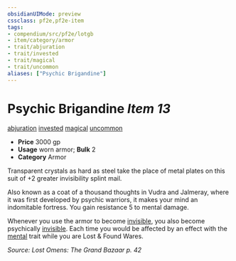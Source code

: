 ```yaml
---
obsidianUIMode: preview
cssclass: pf2e,pf2e-item
tags:
- compendium/src/pf2e/lotgb
- item/category/armor
- trait/abjuration
- trait/invested
- trait/magical
- trait/uncommon
aliases: ["Psychic Brigandine"]
---
```

# Psychic Brigandine *Item 13*  
[abjuration](../../../rules/traits/abjuration.md)  [invested](../../../rules/traits/invested.md)  [magical](../../../rules/traits/magical.md)  [uncommon](../../../rules/traits/uncommon.md)  

- **Price** 3000 gp
- **Usage** worn armor; **Bulk** 2
- **Category** Armor

Transparent crystals as hard as steel take the place of metal plates on this suit of +2 greater invisibility splint mail.

Also known as a coat of a thousand thoughts in Vudra and Jalmeray, where it was first developed by psychic warriors, it makes your mind an indomitable fortress. You gain resistance 5 to mental damage.

Whenever you use the armor to become [invisible](../../../rules/conditions.md#Invisible), you also become psychically [invisible](../../../rules/conditions.md#Invisible). Each time you would be affected by an effect with the [mental](../../../rules/traits/mental.md) trait while you are Lost & Found Wares.

*Source: Lost Omens: The Grand Bazaar p. 42*